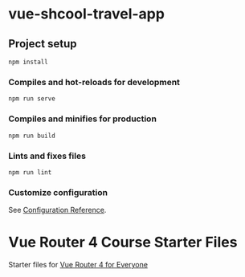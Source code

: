 # vue-shcool-travel-app

## Project setup

```
npm install
```

### Compiles and hot-reloads for development

```
npm run serve
```

### Compiles and minifies for production

```
npm run build
```

### Lints and fixes files

```
npm run lint
```

### Customize configuration

See [Configuration Reference](https://cli.vuejs.org/config/).

# Vue Router 4 Course Starter Files

Starter files for [Vue Router 4 for Everyone](https://vueschool.io/courses/vue-router-4-for-everyone)
